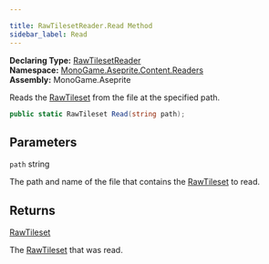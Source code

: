 ```yaml
---

title: RawTilesetReader.Read Method
sidebar_label: Read
---
```

**Declaring Type:** [RawTilesetReader](../)  
**Namespace:** [MonoGame.Aseprite.Content.Readers](../../)  
**Assembly:** MonoGame.Aseprite

Reads the [RawTileset](../../../../RawTypes/RawTileset/) from the file at the specified path.

```csharp
public static RawTileset Read(string path);
```

## Parameters

`path`  string

The path and name of the file that contains the [RawTileset](../../../../RawTypes/RawTileset/) to read.

## Returns

[RawTileset](../../../../RawTypes/RawTileset/)

The [RawTileset](../../../../RawTypes/RawTileset/) that was read.


